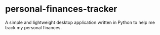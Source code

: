 # personal-finances-tracker
A simple and lightweight desktop application written in Python to help me track my personal finances.
